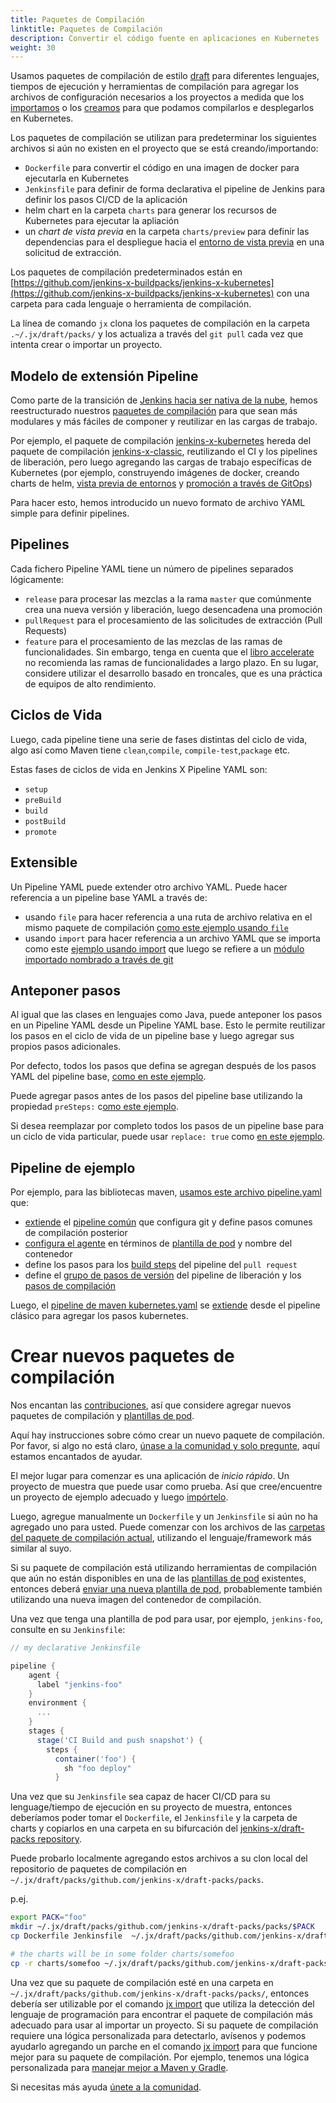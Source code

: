 ```yaml
---
title: Paquetes de Compilación
linktitle: Paquetes de Compilación
description: Convertir el código fuente en aplicaciones en Kubernetes
weight: 30
---
```


Usamos paquetes de compilación de estilo [draft](https://draft.sh/) para diferentes lenguajes, tiempos de ejecución y herramientas de compilación para agregar los archivos de configuración necesarios a los proyectos a medida que los [importamos](/docs/resources/guides/using-jx/creating/import/) o los [creamos](/docs/resources/guides/using-jx/common-tasks/create-spring/) para que podamos compilarlos e desplegarlos en Kubernetes.

Los paquetes de compilación se utilizan para predeterminar los siguientes archivos si aún no existen en el proyecto que se está creando/importando:

* `Dockerfile` para convertir el código en una imagen de docker para ejecutarla en Kubernetes
* `Jenkinsfile` para definir de forma declarativa el pipeline de Jenkins para definir los pasos CI/CD de la aplicación
* helm chart en la carpeta `charts` para generar los recursos de Kubernetes para ejecutar la apliación
* un _chart de vista previa_ en la carpeta `charts/preview` para definir las dependencias para el despliegue hacia el [entorno de vista previa](/es/about/concepts/features/#entornos-de-vista-previa) en una solicitud de extracción.

Los paquetes de compilación predeterminados están en [https://github.com/jenkins-x-buildpacks/jenkins-x-kubernetes](https://github.com/jenkins-x-buildpacks/jenkins-x-kubernetes) con una carpeta para cada lenguaje o herramienta de compilación.

La línea de comando `jx` clona los paquetes de compilación en la carpeta `.~/.jx/draft/packs/` y los actualiza a través del `git pull` cada vez que intenta crear o importar un proyecto.

## Modelo de extensión Pipeline

Como parte de la transición de [Jenkins hacia ser nativa de la nube](/docs/resources/guides/managing-jx/common-tasks/cloud-native-jenkins/), hemos reestructurado nuestros [paquetes de compilación](https://github.com/jenkins-x-buildpacks/) para que sean más modulares y más fáciles de componer y reutilizar en las cargas de trabajo.

Por ejemplo, el paquete de compilación [jenkins-x-kubernetes](https://github.com/jenkins-x-buildpacks/jenkins-x-kubernetes) hereda del paquete de compilación [jenkins-x-classic](https://github.com/jenkins-x-buildpacks/jenkins-x-classic), reutilizando el CI y los pipelines de liberación, pero luego agregando las cargas de trabajo específicas de Kubernetes (por ejemplo, construyendo imágenes de docker, creando charts de helm, [vista previa de entornos](/es/about/concepts/features/#entornos-de-vista-previa) y [promoción a través de GitOps](/es/about/concepts/features/#promoción))

Para hacer esto, hemos introducido un nuevo formato de archivo YAML simple para definir pipelines.

## Pipelines

Cada fichero Pipeline YAML tiene un número de pipelines separados lógicamente:

* `release` para procesar las mezclas a la rama `master` que comúnmente crea una nueva versión y liberación, luego desencadena una promoción
* `pullRequest` para el procesamiento de las solicitudes de extracción (Pull Requests)
* `feature` para el procesamiento de las mezclas de las ramas de funcionalidades. Sin embargo, tenga en cuenta que el [libro accelerate](/about/accelerate/) no recomienda las ramas de funcionalidades a largo plazo. En su lugar, considere utilizar el desarrollo basado en troncales, que es una práctica de equipos de alto rendimiento.

## Ciclos de Vida

Luego, cada pipeline tiene una serie de fases distintas del ciclo de vida, algo así como Maven tiene `clean`,`compile`, `compile-test`,`package` etc.

Estas fases de ciclos de vida en Jenkins X Pipeline YAML son:

* `setup`
* `preBuild`
* `build`
* `postBuild`
* `promote`

## Extensible

Un Pipeline YAML puede extender otro archivo YAML. Puede hacer referencia a un pipeline base YAML a través de:

* usando `file` para hacer referencia a una ruta de archivo relativa en el mismo paquete de compilación [como este ejemplo usando `file`](https://github.com/jenkins-x-buildpacks/jenkins-x-classic/blob/f7027df958eb385d50fec0c0368e606a6d5eb9df/packs/maven/pipeline.yaml#L1-L2)
* usando `import` para hacer referencia a un archivo YAML que se importa como este [ejemplo usando import](https://github.com/jenkins-x-buildpacks/jenkins-x-kubernetes/blob/45819e05fa197d9069af682fbbcad0af8d8d605a/packs/maven/pipeline.yaml#L2-L3) que luego se refiere a un [módulo importado nombrado a través de git](https://github.com/jenkins-x-buildpacks/jenkins-x-kubernetes/blob/45819e05fa197d9069af682fbbcad0af8d8d605a/packs/imports.yaml#L2-L4)

## Anteponer pasos

Al igual que las clases en lenguajes como Java, puede anteponer los pasos en un Pipeline YAML desde un Pipeline YAML base. Esto le permite reutilizar los pasos en el ciclo de vida de un pipeline base y luego agregar sus propios pasos adicionales.

Por defecto, todos los pasos que defina se agregan después de los pasos YAML del pipeline base, [como en este ejemplo](https://github.com/jenkins-x/jx/blob/0520fe3d9740cbcb1cc9754e173fe7726219f58e/pkg/jx/cmd/test_data/step_buildpack_apply/inheritence/pipeline.yaml#L7).

Puede agregar pasos antes de los pasos del pipeline base utilizando la propiedad `preSteps:` c[omo este ejemplo](https://github.com/jenkins-x/jx/blob/0520fe3d9740cbcb1cc9754e173fe7726219f58e/pkg/jx/cmd/test_data/step_buildpack_apply/inheritence2/pipeline.yaml#L6).

Si desea reemplazar por completo todos los pasos de un pipeline base para un ciclo de vida particular, puede usar `replace: true` como [en este ejemplo](https://github.com/jenkins-x/jx/blob/0520fe3d9740cbcb1cc9754e173fe7726219f58e/pkg/jx/cmd/test_data/step_buildpack_apply/inheritence2/pipeline.yaml#L11-L14).

## Pipeline de ejemplo

Por ejemplo, para las bibliotecas maven, [usamos este archivo pipeline.yaml](https://github.com/jenkins-x-buildpacks/jenkins-x-classic/blob/f7027df958eb385d50fec0c0368e606a6d5eb9df/packs/maven/pipeline.yaml) que:

* [extiende](https://github.com/jenkins-x-buildpacks/jenkins-x-classic/blob/f7027df958eb385d50fec0c0368e606a6d5eb9df/packs/maven/pipeline.yaml#L1-L2) el [pipeline común](https://github.com/jenkins-x-buildpacks/jenkins-x-classic/blob/f7027df958eb385d50fec0c0368e606a6d5eb9df/packs/pipeline.yaml) que configura git y define pasos comunes de compilación posterior
* [configura el agente](https://github.com/jenkins-x-buildpacks/jenkins-x-classic/blob/f7027df958eb385d50fec0c0368e606a6d5eb9df/packs/maven/pipeline.yaml#L3-L5) en términos de [plantilla de pod](/docs/resources/guides/managing-jx/common-tasks/pod-templates/) y nombre del contenedor
* define los pasos para los [build steps](https://github.com/jenkins-x-buildpacks/jenkins-x-classic/blob/f7027df958eb385d50fec0c0368e606a6d5eb9df/packs/maven/pipeline.yaml#L7-L11) del pipeline del `pull request`
* define el [grupo de pasos de versión](https://github.com/jenkins-x-buildpacks/jenkins-x-classic/blob/f7027df958eb385d50fec0c0368e606a6d5eb9df/packs/maven/pipeline.yaml#L13-L18) del pipeline de liberación y los [pasos de compilación](https://github.com/jenkins-x-buildpacks/jenkins-x-classic/blob/f7027df958eb385d50fec0c0368e606a6d5eb9df/packs/maven/pipeline.yaml#L19-L21)

Luego, el [pipeline de maven kubernetes.yaml](https://github.com/jenkins-x-buildpacks/jenkins-x-kubernetes/blob/45819e05fa197d9069af682fbbcad0af8d8d605a/packs/maven/pipeline.yaml) se [extiende](https://github.com/jenkins-x-buildpacks/jenkins-x-kubernetes/blob/45819e05fa197d9069af682fbbcad0af8d8d605a/packs/maven/pipeline.yaml#L2-L3) desde el pipeline clásico para agregar los pasos kubernetes.

# Crear nuevos paquetes de compilación

Nos encantan las [contribuciones](/community/), así que considere agregar nuevos paquetes de compilación y [plantillas de pod](/docs/resources/guides/managing-jx/common-tasks/pod-templates/).

Aquí hay instrucciones sobre cómo crear un nuevo paquete de compilación. Por favor, si algo no está claro, [únase a la comunidad y solo pregunte](/community/), aquí estamos encantados de ayudar.

El mejor lugar para comenzar es una aplicación de _inicio rápido_. Un proyecto de muestra que puede usar como prueba. Así que cree/encuentre un proyecto de ejemplo adecuado y luego [impórtelo](/docs/resources/guides/using-jx/creating/import/).

Luego, agregue manualmente un `Dockerfile` y un `Jenkinsfile` si aún no ha agregado uno para usted. Puede comenzar con los archivos de las [carpetas del paquete de compilación actual](https://github.com/jenkins-x-buildpacks/jenkins-x-kubernetes/tree/master/packs), utilizando el lenguaje/framework más similar al suyo.

Si su paquete de compilación está utilizando herramientas de compilación que aún no están disponibles en una de las [plantillas de pod](/es/docs/reference/components/pod-templates/) existentes, entonces deberá [enviar una nueva plantilla de pod](/es/docs/reference/components/pod-templates/#enviar-nuevas-plantillas-de-pod), probablemente también utilizando una nueva imagen del contenedor de compilación.

Una vez que tenga una plantilla de pod para usar, por ejemplo, `jenkins-foo`, consulte en su `Jenkinsfile`:

```groovy
// my declarative Jenkinsfile

pipeline {
    agent {
      label "jenkins-foo"
    }
    environment {
      ...
    }
    stages {
      stage('CI Build and push snapshot') {
        steps {
          container('foo') {
            sh "foo deploy"
          }
```

Una vez que su `Jenkinsfile` sea capaz de hacer CI/CD para su lenguage/tiempo de ejecución en su proyecto de muestra, entonces deberíamos poder tomar el `Dockerfile`, el `Jenkinsfile` y la carpeta de charts y copiarlos en una carpeta en su bifurcación del [jenkins-x/draft-packs repository](https://github.com/jenkins-x-buildpacks/jenkins-x-kubernetes).

Puede probarlo localmente agregando estos archivos a su clon local del repositorio de paquetes de compilación en `~/.jx/draft/packs/github.com/jenkins-x/draft-packs/packs`.

p.ej.

```sh
export PACK="foo"
mkdir ~/.jx/draft/packs/github.com/jenkins-x/draft-packs/packs/$PACK
cp Dockerfile Jenkinsfile  ~/.jx/draft/packs/github.com/jenkins-x/draft-packs/packs/$PACK

# the charts will be in some folder charts/somefoo
cp -r charts/somefoo ~/.jx/draft/packs/github.com/jenkins-x/draft-packs/packs/$PACK/charts
```

Una vez que su paquete de compilación esté en una carpeta en `~/.jx/draft/packs/github.com/jenkins-x/draft-packs/packs/`, entonces debería ser utilizable por el comando [jx import](/commands/jx_import/) que utiliza la detección del lenguaje de programación para encontrar el paquete de compilación más adecuado para usar al importar un proyecto. Si su paquete de compilación requiere una lógica personalizada para detectarlo, avísenos y podemos ayudarlo agregando un parche en el comando [jx import](/commands/jx_import/) para que funcione mejor para su paquete de compilación. Por ejemplo, tenemos una lógica personalizada para [manejar mejor a Maven y Gradle](https://github.com/jenkins-x/jx/blob/712d9edf5e55aafaadfb3e0ac57692bb44634b1c/pkg/jx/cmd/common_buildpacks.go#L82:L108).

Si necesitas más ayuda [únete a la comunidad](/community/).
